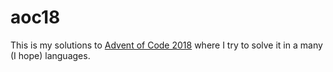 # aoc18

This is my solutions to [Advent of Code 2018](https://adventofcode.com/2018) where I try to solve it in a many (I hope) languages.
